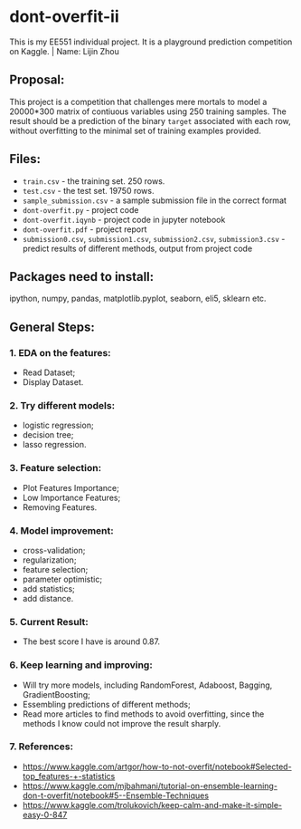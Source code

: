 # dont-overfit-ii

  This is my EE551 individual project. It is a playground prediction competition on Kaggle. | Name: Lijin Zhou
## Proposal:

  This project is a competition that challenges mere mortals to model a 20000*300 matrix of contiuous variables using 250   training samples. The result should be a prediction of the binary `target` associated with each row, without overfitting to the minimal set of training examples provided.
## Files:
  * `train.csv` - the training set. 250 rows.
  * `test.csv` - the test set. 19750 rows.
  * `sample_submission.csv` - a sample submission file in the correct format
  * `dont-overfit.py` - project code
  * `dont-overfit.iqynb` - project code in jupyter notebook
  * `dont-overfit.pdf` - project report
  * `submission0.csv`, `submission1.csv`, `submission2.csv`, `submission3.csv` - predict results of different methods, output from project code
## Packages need to install:
  ipython, numpy, pandas, matplotlib.pyplot, seaborn, eli5, sklearn etc.
## General Steps:
### 1. EDA on the features:
  * Read Dataset;
  * Display Dataset.
### 2. Try different models:
  * logistic regression;
  * decision tree;
  * lasso regression.
### 3. Feature selection:
  * Plot Features Importance;
  * Low Importance Features;
  * Removing Features.
### 4. Model improvement:
  * cross-validation;
  * regularization;
  * feature selection;
  * parameter optimistic;
  * add statistics;
  * add distance.
### 5. Current Result:
  * The best score I have is around 0.87.
### 6. Keep learning and improving:
  * Will try more models, including RandomForest, Adaboost, Bagging, GradientBoosting;
  * Essembling predictions of different methods;
  * Read more articles to find methods to avoid overfitting, since the methods I know could not improve the result sharply.
### 7. References:
  * https://www.kaggle.com/artgor/how-to-not-overfit/notebook#Selected-top_features-+-statistics
  * https://www.kaggle.com/mjbahmani/tutorial-on-ensemble-learning-don-t-overfit/notebook#5--Ensemble-Techniques
  * https://www.kaggle.com/trolukovich/keep-calm-and-make-it-simple-easy-0-847
